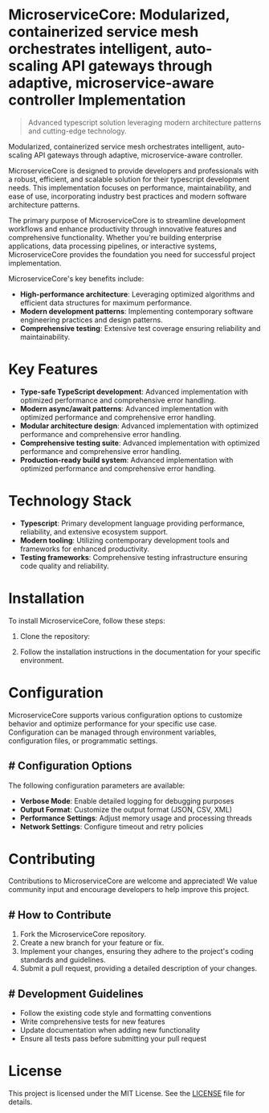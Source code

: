 <!-- fallback_MicroserviceCore_20251028223742_84103 -->

# MicroserviceCore: Modularized, containerized service mesh orchestrates intelligent, auto-scaling API gateways through adaptive, microservice-aware controller Implementation
> Advanced typescript solution leveraging modern architecture patterns and cutting-edge technology.

Modularized, containerized service mesh orchestrates intelligent, auto-scaling API gateways through adaptive, microservice-aware controller.

MicroserviceCore is designed to provide developers and professionals with a robust, efficient, and scalable solution for their typescript development needs. This implementation focuses on performance, maintainability, and ease of use, incorporating industry best practices and modern software architecture patterns.

The primary purpose of MicroserviceCore is to streamline development workflows and enhance productivity through innovative features and comprehensive functionality. Whether you're building enterprise applications, data processing pipelines, or interactive systems, MicroserviceCore provides the foundation you need for successful project implementation.

MicroserviceCore's key benefits include:

* **High-performance architecture**: Leveraging optimized algorithms and efficient data structures for maximum performance.
* **Modern development patterns**: Implementing contemporary software engineering practices and design patterns.
* **Comprehensive testing**: Extensive test coverage ensuring reliability and maintainability.

# Key Features

* **Type-safe TypeScript development**: Advanced implementation with optimized performance and comprehensive error handling.
* **Modern async/await patterns**: Advanced implementation with optimized performance and comprehensive error handling.
* **Modular architecture design**: Advanced implementation with optimized performance and comprehensive error handling.
* **Comprehensive testing suite**: Advanced implementation with optimized performance and comprehensive error handling.
* **Production-ready build system**: Advanced implementation with optimized performance and comprehensive error handling.

# Technology Stack

* **Typescript**: Primary development language providing performance, reliability, and extensive ecosystem support.
* **Modern tooling**: Utilizing contemporary development tools and frameworks for enhanced productivity.
* **Testing frameworks**: Comprehensive testing infrastructure ensuring code quality and reliability.

# Installation

To install MicroserviceCore, follow these steps:

1. Clone the repository:


2. Follow the installation instructions in the documentation for your specific environment.

# Configuration

MicroserviceCore supports various configuration options to customize behavior and optimize performance for your specific use case. Configuration can be managed through environment variables, configuration files, or programmatic settings.

## # Configuration Options

The following configuration parameters are available:

* **Verbose Mode**: Enable detailed logging for debugging purposes
* **Output Format**: Customize the output format (JSON, CSV, XML)
* **Performance Settings**: Adjust memory usage and processing threads
* **Network Settings**: Configure timeout and retry policies

# Contributing

Contributions to MicroserviceCore are welcome and appreciated! We value community input and encourage developers to help improve this project.

## # How to Contribute

1. Fork the MicroserviceCore repository.
2. Create a new branch for your feature or fix.
3. Implement your changes, ensuring they adhere to the project's coding standards and guidelines.
4. Submit a pull request, providing a detailed description of your changes.

## # Development Guidelines

* Follow the existing code style and formatting conventions
* Write comprehensive tests for new features
* Update documentation when adding new functionality
* Ensure all tests pass before submitting your pull request

# License

This project is licensed under the MIT License. See the [LICENSE](https://github.com/zhusonglai/MicroserviceCore/blob/main/LICENSE) file for details.
